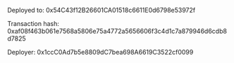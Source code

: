 

Deployed to: 0x54C43f12B26601CA01518c6611E0d6798e53972f

Transaction hash: 0xaf08f463b061e7568a5806e75a4772a5656606f3c4d1c7a879946d6cdb8d7825


Deployer: 0x1ccC0Ad7b5e8809dC7bea698A6619C3522cf0099